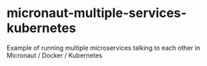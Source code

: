 # micronaut-multiple-services-kubernetes
Example of running multiple microservices talking to each other in Micronaut / Docker / Kubernetes
